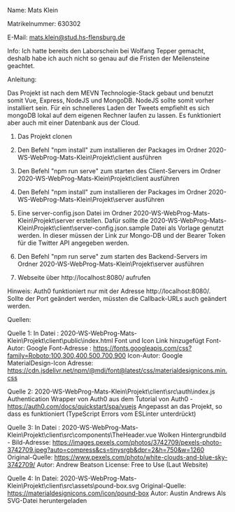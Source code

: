 Name: Mats Klein

Matrikelnummer: 630302

E-Mail: mats.klein@stud.hs-flensburg.de

Info: Ich hatte bereits den Laborschein bei Wolfang Tepper gemacht, deshalb habe ich auch nicht so genau auf die Fristen der Meilensteine geachtet.

Anleitung:

Das Projekt ist nach dem MEVN Technologie-Stack gebaut und benutzt somit Vue, Express, NodeJS und MongoDB. NodeJS sollte somit vorher installiert sein.
Für ein schnelleres Laden der Tweets empfiehlt es sich mongoDB lokal auf dem eigenen Rechner laufen zu lassen. Es funktioniert aber auch mit einer Datenbank aus der Cloud.

1. Das Projekt clonen

2. Den Befehl "npm install" zum installieren der Packages im Ordner 2020-WS-WebProg-Mats-Klein\Projekt\client ausführen

3. Den Befehl "npm run serve" zum starten des Client-Servers im Ordner 2020-WS-WebProg-Mats-Klein\Projekt\client ausführen

4. Den Befehl "npm install" zum installieren der Packages im Ordner 2020-WS-WebProg-Mats-Klein\Projekt\server ausführen

5. Eine server-config.json Datei im Ordner 2020-WS-WebProg-Mats-Klein\Projekt\server erstellen. Dafür sollte die 2020-WS-WebProg-Mats-Klein\Projekt\client\server-config.json.sample Datei als Vorlage genutzt werden.
   In dieser müssen der Link zur Mongo-DB und der Bearer Token für die Twitter API angegeben werden.

6. Den Befehl "npm run serve" zum starten des Backend-Servers im Ordner 2020-WS-WebProg-Mats-Klein\Projekt\server ausführen

7. Webseite über http://localhost:8080/ aufrufen

Hinweis: Auth0 funktioniert nur mit der Adresse http://localhost:8080/. Sollte der Port geändert werden, müssten die Callback-URLs auch geändert werden.

Quellen:

Quelle 1:
In Datei : 2020-WS-WebProg-Mats-Klein\Projekt\client\public\index.html
Font und Icon Link hinzugefügt
Font-Autor: Google
Font-Adresse : https://fonts.googleapis.com/css?family=Roboto:100,300,400,500,700,900
Icon-Autor: Google
MaterialDesign-Icon Adresse: https://cdn.jsdelivr.net/npm/@mdi/font@latest/css/materialdesignicons.min.css

Quelle 2:
2020-WS-WebProg-Mats-Klein\Projekt\client\src\auth\index.js
Authentication Wrapper von Auth0 aus dem Tutorial von Auth0 - https://auth0.com/docs/quickstart/spa/vuejs
Angepasst an das Projekt, so dass es funktioniert (TypeScript Errors vom ESLinter unterdrückt) 

Quelle 3:
In Datei : 2020-WS-WebProg-Mats-Klein\Projekt\client\src\components\TheHeader.vue
Wolken Hintergrundbild - Bild-Adresse: https://images.pexels.com/photos/3742709/pexels-photo-3742709.jpeg?auto=compress&cs=tinysrgb&dpr=2&h=750&w=1260
Original-Quelle: https://www.pexels.com/photo/white-clouds-and-blue-sky-3742709/
Autor: Andrew Beatson
License: Free to Use (Laut Website)

Quelle 4: 
In Datei: 2020-WS-WebProg-Mats-Klein\Projekt\client\src\assets\pound-box.svg
Original-Quelle: https://materialdesignicons.com/icon/pound-box
Autor: Austin Andrews
Als SVG-Datei heruntergeladen





